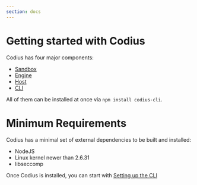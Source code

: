 ```yaml
---
section: docs
---
```


# Getting started with Codius

Codius has four major components:

* [Sandbox](http://github.com/codius/codius-sandbox)
* [Engine](http://github.com/codius/codius-engine)
* [Host](http://github.com/codius/codius-host)
* [CLI](http://github.com/codius/codius-cli)

All of them can be installed at once via ``npm install codius-cli``.

# Minimum Requirements

Codius has a minimal set of external dependencies to be built and installed:

* NodeJS
* Linux kernel newer than 2.6.31
* libseccomp

Once Codius is installed, you can start with [Setting up the CLI](setup-cli)
